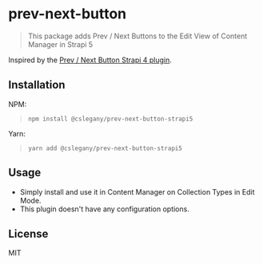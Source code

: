 # prev-next-button
> This package adds Prev / Next Buttons to the Edit View of Content Manager in Strapi 5

Inspired by the [Prev / Next Button Strapi 4 plugin](https://github.com/DalerLeo/strapi-plugin-prev-next-button).

## Installation

NPM:

> `npm install @cslegany/prev-next-button-strapi5`

Yarn:

> `yarn add @cslegany/prev-next-button-strapi5`

## Usage
- Simply install and use it in Content Manager on Collection Types in Edit Mode.
- This plugin doesn't have any configuration options.

## License

MIT